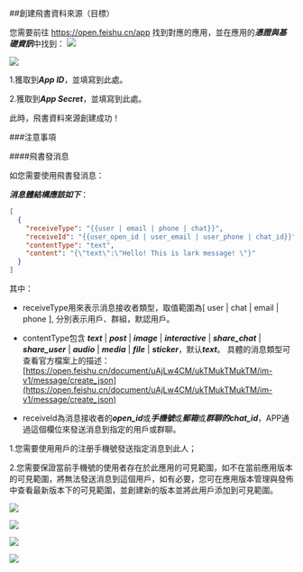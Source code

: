 ##創建飛書資料來源（目標）

您需要前往 https://open.feishu.cn/app 找到對應的應用，並在應用的***憑證與基礎資訊***中找到：
![](https://tapdata-bucket-01.oss-cn-beijing.aliyuncs.com/lark/step_0.PNG)

![](https://tapdata-bucket-01.oss-cn-beijing.aliyuncs.com/lark/step_1.PNG)

1.獲取到***App ID***，並填寫到此處。

2.獲取到***App Secret***，並填寫到此處。

此時，飛書資料來源創建成功！

###注意事項

####飛書發消息

如您需要使用飛書發消息：

***消息體結構應該如下***：
```json
[
  {
    "receiveType": "{{user | email | phone | chat}}",
    "receiveId": "{{user_open_id | user_email | user_phone | chat_id}}",
    "contentType": "text",
    "content": "{\"text\":\"Hello! This is lark message! \"}"
  }
]
```
其中：

- receiveType用來表示消息接收者類型，取值範圍為[ user | chat | email | phone ], 分別表示用戶、群組，默認用戶。

- contentType包含 ***text*** | ***post*** | ***image*** | ***interactive*** | ***share_chat*** | ***share_user*** | ***audio*** | ***media*** | ***file*** | ***sticker***，默认***text***。
  具體的消息類型可查看官方檔案上的描述：[https://open.feishu.cn/document/uAjLw4CM/ukTMukTMukTM/im-v1/message/create_json](https://open.feishu.cn/document/uAjLw4CM/ukTMukTMukTM/im-v1/message/create_json)

- receiveId為消息接收者的***open_id***或***手機號***或***郵箱***或***群聊的chat_id***，APP通過這個欄位來發送消息到指定的用戶或群聊。

1.您需要使用用戶的注册手機號發送指定消息到此人；

2.您需要保證當前手機號的使用者存在於此應用的可見範圍，如不在當前應用版本的可見範圍，將無法發送消息到這個用戶，如有必要，您可在應用版本管理與發佈中查看最新版本下的可見範圍，並創建新的版本並將此用戶添加到可見範圍。

![](https://tapdata-bucket-01.oss-cn-beijing.aliyuncs.com/lark/step_2.PNG)

![](https://tapdata-bucket-01.oss-cn-beijing.aliyuncs.com/lark/step_3.PNG)

![](https://tapdata-bucket-01.oss-cn-beijing.aliyuncs.com/lark/step_4.PNG)

![](https://tapdata-bucket-01.oss-cn-beijing.aliyuncs.com/lark/step_6.PNG)